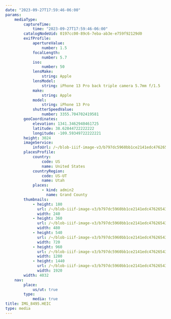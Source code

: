 ```yaml
---
date: "2023-09-27T17:59:46-06:00"
params:
    mediaType:
        captureTime:
            time: "2023-09-27T17:59:46-06:00"
        catalogNodeUid: 0197cc00-89c6-7eba-ab3e-e759f92129d0
        exifProfile:
            apertureValue:
                number: 1.5
            focalLength:
                number: 5.7
            iso:
                number: 50
            lensMake:
                string: Apple
            lensModel:
                string: iPhone 13 Pro back triple camera 5.7mm f/1.5
            make:
                string: Apple
            model:
                string: iPhone 13 Pro
            shutterSpeedValue:
                number: 3355.704702419581
        geoCoordinates:
            elevation: 1341.3462940461725
            latitude: 38.62844722222222
            longitude: -109.59349722222221
        height: 3024
        imageService:
            infoUrl: /~/blob-iiif-image-v3/b797dc5960bb1ce2141edc47626543d12bbef6a538a0b6bd6ea51f4c4f31185d/info.json
        placesProfile:
            country:
                code: US
                name: United States
            countryRegion:
                code: US-UT
                name: Utah
            places:
                - kind: admin2
                  name: Grand County
        thumbnails:
            - height: 180
              url: /~/blob-iiif-image-v3/b797dc5960bb1ce2141edc47626543d12bbef6a538a0b6bd6ea51f4c4f31185d/full/240%2C180/0/default.jpg
              width: 240
            - height: 360
              url: /~/blob-iiif-image-v3/b797dc5960bb1ce2141edc47626543d12bbef6a538a0b6bd6ea51f4c4f31185d/full/480%2C360/0/default.jpg
              width: 480
            - height: 540
              url: /~/blob-iiif-image-v3/b797dc5960bb1ce2141edc47626543d12bbef6a538a0b6bd6ea51f4c4f31185d/full/720%2C540/0/default.jpg
              width: 720
            - height: 960
              url: /~/blob-iiif-image-v3/b797dc5960bb1ce2141edc47626543d12bbef6a538a0b6bd6ea51f4c4f31185d/full/1280%2C960/0/default.jpg
              width: 1280
            - height: 1440
              url: /~/blob-iiif-image-v3/b797dc5960bb1ce2141edc47626543d12bbef6a538a0b6bd6ea51f4c4f31185d/full/1920%2C1440/0/default.jpg
              width: 1920
        width: 4032
    nav:
        place:
            us/ut: true
        type:
            media: true
title: IMG_8495.HEIC
type: media
---
```

